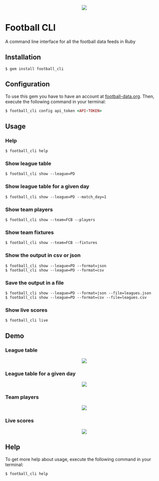 <p align="center">
  <img src="http://i.imgur.com/FLITgqs.jpg">
</p>

# Football CLI

A command line interface for all the football data feeds in Ruby

## Installation

    $ gem install football_cli
    
## Configuration

To use this gem you have to have an account at [football-data.org](http://football-data.org/client/register). Then, execute the following command in your terminal:

```ruby
$ football_cli config api_token <API-TOKEN>
```

## Usage

### Help
    $ football_cli help
### Show league table
    $ football_cli show --league=PD
### Show league table for a given day
    $ football_cli show --league=PD --match_day=1
### Show team players
    $ football_cli show --team=FCB --players
### Show team fixtures
    $ football_cli show --team=FCB --fixtures
### Show the output in csv or json
    $ football_cli show --league=PD --format=json
    $ football_cli show --league=PD --format=csv
### Save the output in a file
    $ football_cli show --league=PD --format=json --file=leagues.json
    $ football_cli show --league=PD --format=csv --file=leagues.csv
### Show live scores
    $ football_cli live

## Demo

### League table
<p align="center">
  <img src="http://i.imgur.com/E2us9uS.png">
</p>

### League table for a given day
<p align="center">
  <img src="http://i.imgur.com/9mlj2b9.png">
</p>

### Team players
<p align="center">
  <img src="http://i.imgur.com/uS4s9D8.png">
</p>

### Live scores
<p align="center">
  <img src="http://i.imgur.com/102utJf.png">
</p>

## Help

To get more help about usage, execute the following command in your terminal:

```ruby
$ football_cli help
```

